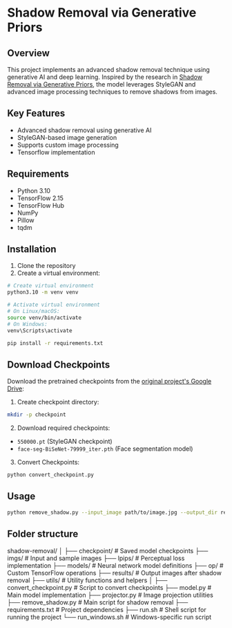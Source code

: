 # Shadow Removal via Generative Priors

## Overview
This project implements an advanced shadow removal technique using generative AI and deep learning. Inspired by the research in [Shadow Removal via Generative Priors](https://github.com/YingqingHe/Shadow-Removal-via-Generative-Priors), the model leverages StyleGAN and advanced image processing techniques to remove shadows from images.

## Key Features
- Advanced shadow removal using generative AI
- StyleGAN-based image generation
- Supports custom image processing
- Tensorflow implementation

## Requirements
- Python 3.10
- TensorFlow 2.15
- TensorFlow Hub
- NumPy
- Pillow
- tqdm

## Installation
1. Clone the repository
2. Create a virtual environment:
```bash
# Create virtual environment
python3.10 -m venv venv

# Activate virtual environment
# On Linux/macOS:
source venv/bin/activate
# On Windows:
venv\Scripts\activate

pip install -r requirements.txt
```

## Download Checkpoints
Download the pretrained checkpoints from the [original project's Google Drive](https://drive.google.com/drive/folders/1Rg5He8XIY8qP4JYPFRRGUIvfZUcqm8zt?usp=sharing):

1. Create checkpoint directory:
```bash
mkdir -p checkpoint
```

2. Download required checkpoints:
- `550000.pt` (StyleGAN checkpoint)
- `face-seg-BiSeNet-79999_iter.pth` (Face segmentation model)

3. Convert Checkpoints:
```bash
python convert_checkpoint.py 
```

## Usage
```bash
python remove_shadow.py --input_image path/to/image.jpg --output_dir results/
```

## Folder structure

shadow-removal/
│
├── checkpoint/           # Saved model checkpoints
├── imgs/                 # Input and sample images
├── lpips/                # Perceptual loss implementation
├── models/               # Neural network model definitions
├── op/                   # Custom TensorFlow operations
├── results/              # Output images after shadow removal
├── utils/                # Utility functions and helpers
│
├── convert_checkpoint.py # Script to convert checkpoints
├── model.py              # Main model implementation
├── projector.py          # Image projection utilities
├── remove_shadow.py      # Main script for shadow removal
├── requirements.txt      # Project dependencies
├── run.sh                # Shell script for running the project
└── run_windows.sh        # Windows-specific run script